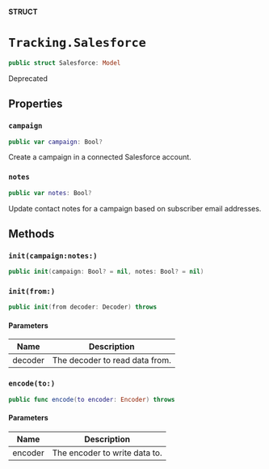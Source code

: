 **STRUCT**

# `Tracking.Salesforce`

```swift
public struct Salesforce: Model
```

Deprecated

## Properties
### `campaign`

```swift
public var campaign: Bool?
```

Create a campaign in a connected Salesforce account.

### `notes`

```swift
public var notes: Bool?
```

Update contact notes for a campaign based on subscriber email addresses.

## Methods
### `init(campaign:notes:)`

```swift
public init(campaign: Bool? = nil, notes: Bool? = nil)
```

### `init(from:)`

```swift
public init(from decoder: Decoder) throws
```

#### Parameters

| Name | Description |
| ---- | ----------- |
| decoder | The decoder to read data from. |

### `encode(to:)`

```swift
public func encode(to encoder: Encoder) throws
```

#### Parameters

| Name | Description |
| ---- | ----------- |
| encoder | The encoder to write data to. |